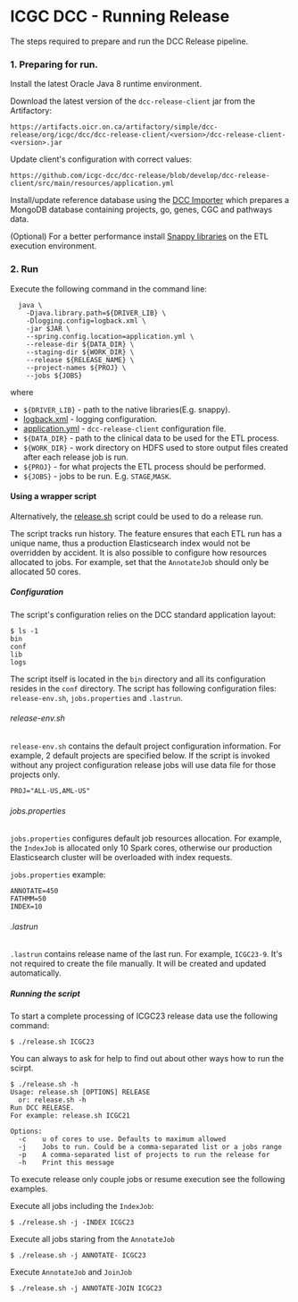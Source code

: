 ICGC DCC - Running Release
===

The steps required to prepare and run the DCC Release pipeline. 


### 1. Preparing for run.

Install the latest Oracle Java 8 runtime environment.

Download the latest version of the `dcc-release-client` jar from the Artifactory:

```
https://artifacts.oicr.on.ca/artifactory/simple/dcc-release/org/icgc/dcc/dcc-release-client/<version>/dcc-release-client-<version>.jar
```

Update client's configuration with correct values:

```
https://github.com/icgc-dcc/dcc-release/blob/develop/dcc-release-client/src/main/resources/application.yml
```

Install/update reference database using the [DCC Importer](https://github.com/icgc-dcc/dcc-import) which prepares a MongoDB database containing projects, go, genes, CGC and pathways data.

(Optional) For a better performance install [Snappy libraries](https://github.com/google/snappy) on the ETL execution environment.

### 2. Run

Execute the following command in the command line:

```
  java \
    -Djava.library.path=${DRIVER_LIB} \
    -Dlogging.config=logback.xml \
    -jar $JAR \
    --spring.config.location=application.yml \
    --release-dir ${DATA_DIR} \
    --staging-dir ${WORK_DIR} \
    --release ${RELEASE_NAME} \
    --project-names ${PROJ} \
    --jobs ${JOBS}
```

where

 - `${DRIVER_LIB}` - path to the native libraries(E.g. snappy).
 -  [logback.xml](https://github.com/icgc-dcc/dcc-release/blob/develop/dcc-release-client/src/main/conf/logback.xml) - logging configuration.
 -  [application.yml](https://github.com/icgc-dcc/dcc-release/blob/develop/dcc-release-client/src/main/resources/application.yml) - `dcc-release-client` configuration file.
 -  `${DATA_DIR}` - path to the clinical data to be used for the ETL process.
 -  `${WORK_DIR}` - work directory on HDFS used to store output files created after each release job is run.
 -  `${PROJ}` - for what projects the ETL process should be performed.
 -  `${JOBS}` - jobs to be run. E.g. `STAGE`,`MASK`.

#### Using a wrapper script

Alternatively, the [release.sh](https://github.com/icgc-dcc/dcc-release/blob/develop/dcc-release-client/src/main/bin/release.sh) script could be used to do a release run. 

The script tracks run history. The feature ensures that each ETL run has a unique name, thus a production Elasticsearch index would not be overridden by accident. It is also possible to configure how resources allocated to jobs. For example, set that the `AnnotateJob` should only be allocated 50 cores.

##### Configuration

The script's configuration relies on the DCC standard application layout:

```shell
$ ls -1
bin
conf
lib
logs
```

The script itself is located in the `bin` directory and all its configuration resides in the `conf` directory. The script has following configuration files: `release-env.sh`, `jobs.properties` and `.lastrun`.

###### release-env.sh
`release-env.sh` contains the default project configuration information. For example, 2 default projects are specified below. If the script is invoked without any project configuration release jobs will use data file for those projects only.

```shell
PROJ="ALL-US,AML-US"
```

###### jobs.properties
`jobs.properties` configures default job resources allocation. For example, the `IndexJob` is allocated only 10 Spark cores, otherwise our production Elasticsearch cluster will be overloaded with index requests.

`jobs.properties` example: 

```shell
ANNOTATE=450
FATHMM=50
INDEX=10
```

###### .lastrun
`.lastrun` contains release name of the last run. For example, `ICGC23-9`. It's not required to create the file manually. It will be created and updated automatically.

##### Running the script

To start a complete processing of ICGC23 release data use the following command:

```shell
$ ./release.sh ICGC23
```

You can always to ask for help to find out about other ways how to run the scirpt.

```shell
$ ./release.sh -h
Usage: release.sh [OPTIONS] RELEASE
  or: release.sh -h
Run DCC RELEASE.
For example: release.sh ICGC21

Options:
  -c    u of cores to use. Defaults to maximum allowed
  -j    Jobs to run. Could be a comma-separated list or a jobs range
  -p    A comma-separated list of projects to run the release for
  -h    Print this message
```

To execute release only couple jobs or resume execution see the following examples.

Execute all jobs including the `IndexJob`:

```shell
$ ./release.sh -j -INDEX ICGC23
```

Execute all jobs staring from the `AnnotateJob`

```shell
$ ./release.sh -j ANNOTATE- ICGC23
```

Execute `AnnotateJob` and `JoinJob`

```shell
$ ./release.sh -j ANNOTATE-JOIN ICGC23
```
